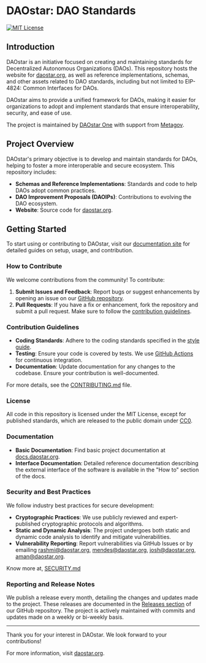 # DAOstar: DAO Standards

[![MIT License](https://img.shields.io/badge/license-MIT-blue.svg)](https://github.com/metagov/daostar/blob/main/LICENSE)

## Introduction

DAOstar is an initiative focused on creating and maintaining standards for Decentralized Autonomous Organizations (DAOs). This repository hosts the website for [daostar.org](https://daostar.org), as well as reference implementations, schemas, and other assets related to DAO standards, including but not limited to EIP-4824: Common Interfaces for DAOs.

DAOstar aims to provide a unified framework for DAOs, making it easier for organizations to adopt and implement standards that ensure interoperability, security, and ease of use.

The project is maintained by [DAOstar One](https://daostar.one) with support from [Metagov](https://metagov.org).

## Project Overview

DAOstar's primary objective is to develop and maintain standards for DAOs, helping to foster a more interoperable and secure ecosystem. This repository includes:

- **Schemas and Reference Implementations**: Standards and code to help DAOs adopt common practices.
- **DAO Improvement Proposals (DAOIPs)**: Contributions to evolving the DAO ecosystem.
- **Website**: Source code for [daostar.org](https://daostar.org).

## Getting Started

To start using or contributing to DAOstar, visit our [documentation site](https://docs.daostar.org) for detailed guides on setup, usage, and contribution.

### How to Contribute

We welcome contributions from the community! To contribute:

1. **Submit Issues and Feedback**: Report bugs or suggest enhancements by opening an issue on our [GitHub repository](https://github.com/metagov/daostar/issues).
2. **Pull Requests**: If you have a fix or enhancement, fork the repository and submit a pull request. Make sure to follow the [contribution guidelines](#contribution-guidelines).

### Contribution Guidelines

- **Coding Standards**: Adhere to the coding standards specified in the [style guide](CONTRIBUTING.md).
- **Testing**: Ensure your code is covered by tests. We use [GitHub Actions](https://github.com/features/actions) for continuous integration.
- **Documentation**: Update documentation for any changes to the codebase. Ensure your contribution is well-documented.

For more details, see the [CONTRIBUTING.md](CONTRIBUTING.md) file.

### License

All code in this repository is licensed under the MIT License, except for published standards, which are released to the public domain under [CC0](https://creativecommons.org/share-your-work/public-domain/cc0/).

### Documentation

- **Basic Documentation**: Find basic project documentation at [docs.daostar.org](https://docs.daostar.org).
- **Interface Documentation**: Detailed reference documentation describing the external interface of the software is available in the "How to" section of the docs.

### Security and Best Practices

We follow industry best practices for secure development:

- **Cryptographic Practices**: We use publicly reviewed and expert-published cryptographic protocols and algorithms.
- **Static and Dynamic Analysis**: The project undergoes both static and dynamic code analysis to identify and mitigate vulnerabilities.
- **Vulnerability Reporting**: Report vulnerabilities via GitHub Issues or by emailing rashmi@daostar.org, mendes@daostar.org, josh@daostar.org, aman@daostar.org.

Know more at, [SECURITY.md](SECURITY.md)

### Reporting and Release Notes

We publish a release every month, detailing the changes and updates made to the project. These releases are documented in the [Releases section](https://github.com/metagov/daostar/releases) of our GitHub repository.
The project is actively maintained with commits and updates made on a weekly or bi-weekly basis.

---

Thank you for your interest in DAOstar. We look forward to your contributions!

For more information, visit [daostar.org](https://daostar.org).
